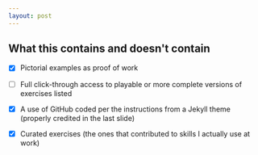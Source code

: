 ```yaml
---
layout: post
---
```


## What this contains and doesn't contain

- [x] Pictorial examples as proof of work
- [ ] Full click-through access to playable or more complete versions of exercises listed
- [x] A use of GitHub coded per the instructions from a Jekyll theme (properly credited in the last slide)
- [x] Curated exercises (the ones that contributed to skills I actually use at work)



